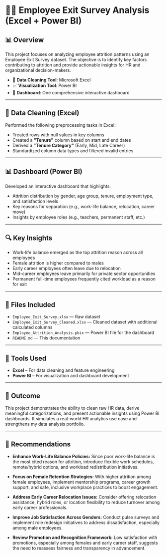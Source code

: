 # 🧑‍💼 Employee Exit Survey Analysis (Excel + Power BI)

## 📊 Overview

This project focuses on analyzing employee attrition patterns using an Employee Exit Survey dataset. The objective is to identify key factors contributing to attrition and provide actionable insights for HR and organizational decision-makers.

- 🔧 **Data Cleaning Tool**: Microsoft Excel  
- 📈 **Visualization Tool**: Power BI  
- 📁 **Dashboard**: One comprehensive interactive dashboard

---

## 🧹 Data Cleaning (Excel)

Performed the following preprocessing tasks in Excel:
- Treated rows with null values in key columns
- Created a **"Tenure"** column based on start and end dates
- Derived a **"Tenure Category"** (Early, Mid, Late Career)
- Standardized column data types and filtered invalid entries

---

## 📊 Dashboard (Power BI)

Developed an interactive dashboard that highlights:
- Attrition distribution by gender, age group, tenure, employment type, and satisfaction levels
- Key reasons for separation (e.g., work-life balance, relocation, career move)
- Insights by employee roles (e.g., teachers, permanent staff, etc.)

---

## 🔍 Key Insights

- Work-life balance emerged as the top attrition reason across all employees
- Female attrition is higher compared to males
- Early career employees often leave due to relocation
- Mid-career employees leave primarily for private sector opportunities
- Permanent full-time employees frequently cited workload as a reason for exit

---

## 📁 Files Included

- `Employee_Exit_Survey.xlsx` — Raw dataset
- `Employee_Exit_Survey_Cleaned.xlsx` — Cleaned dataset with additional calculated columns  
- `Employee_Attrition_Analysis.pbix` — Power BI file for the dashboard  
- `README.md` — This documentation

---

## 🧠 Tools Used

- **Excel** – For data cleaning and feature engineering  
- **Power BI** – For visualization and dashboard development

---

## 📌 Outcome

This project demonstrates the ability to clean raw HR data, derive meaningful categorizations, and present actionable insights using Power BI dashboards. It simulates a real-world HR analytics use case and strengthens my data analysis portfolio.

---

## 📌 Recommendations

- **Enhance Work-Life Balance Policies:**
  Since poor work-life balance is the most cited reason for attrition, introduce flexible work schedules, remote/hybrid options, and workload redistribution initiatives.

- **Focus on Female Retention Strategies:**
  With higher attrition among female employees, implement mentorship programs, career growth support, and safe, inclusive workplace practices to boost engagement.

- **Address Early Career Relocation Issues:**
  Consider offering relocation assistance, hybrid roles, or location flexibility to reduce turnover among early career professionals.

- **Improve Job Satisfaction Across Genders:**
  Conduct pulse surveys and implement role redesign initiatives to address dissatisfaction, especially among male employees.

- **Review Promotion and Recognition Framework:**
  Low satisfaction with promotions, especially among females and early career staff, suggests the need to reassess fairness and transparency in advancement.

